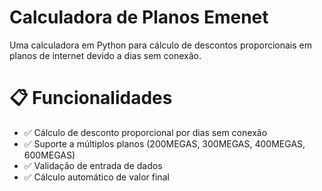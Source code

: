 # Calculadora de Planos Emenet 

Uma calculadora em Python para cálculo de descontos proporcionais em planos de internet devido a dias sem conexão.

# 📋 Funcionalidades

- ✅ Cálculo de desconto proporcional por dias sem conexão
- ✅ Suporte a múltiplos planos (200MEGAS, 300MEGAS, 400MEGAS, 600MEGAS)
- ✅ Validação de entrada de dados
- ✅ Cálculo automático de valor final

